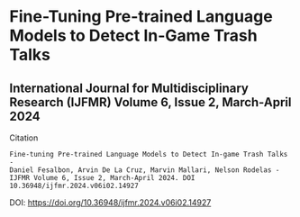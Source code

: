 # Fine-Tuning Pre-trained Language Models to Detect In-Game Trash Talks

## International Journal for Multidisciplinary Research (IJFMR) Volume 6, Issue 2, March-April 2024

Citation
```
Fine-tuning Pre-trained Language Models to Detect In-game Trash Talks -
Daniel Fesalbon, Arvin De La Cruz, Marvin Mallari, Nelson Rodelas -
IJFMR Volume 6, Issue 2, March-April 2024. DOI 10.36948/ijfmr.2024.v06i02.14927
```

DOI: https://doi.org/10.36948/ijfmr.2024.v06i02.14927
